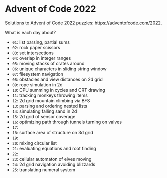# Advent of Code 2022

Solutions to Advent of Code 2022 puzzles: https://adventofcode.com/2022.

What is each day about?
- `01`: list parsing, partial sums
- `02`: rock paper scissors
- `03`: set intersections
- `04`: overlap in integer ranges
- `05`: moving stacks of crates around
- `06`: unique characters in sliding string window
- `07`: filesystem navigation
- `08`: obstacles and view distances on 2d grid
- `09`: rope simulation in 2d
- `10`: CPU summing in cycles and CRT drawing
- `11`: tracking monkeys throwing items
- `12`: 2d grid mountain climbing via BFS
- `13`: parsing and ordering nested lists
- `14`: simulating falling sand in 2d
- `15`: 2d grid of sensor coverage
- `16`: optimizing path through tunnels turning on valves
- `17`:
- `18`: surface area of structure on 3d grid
- `19`:
- `20`: mixing circular list
- `21`: evaluating equations and root finding
- `22`:
- `23`: cellular automaton of elves moving
- `24`: 2d grid navigation avoiding blizzards
- `25`: translating numeral system
